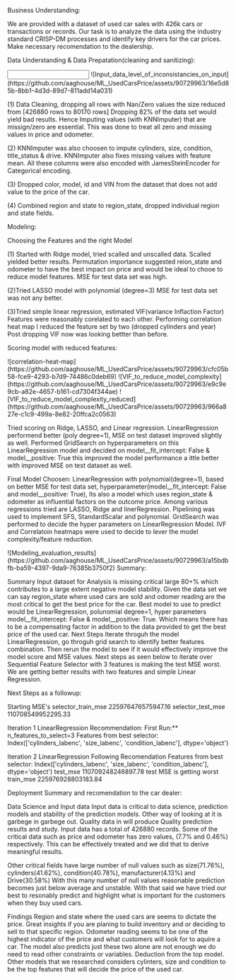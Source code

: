 Business Understanding:

We are provided with a dataset of used car sales with 426k cars or transactions or records. Our task is to analyze the data using the industry standard CRISP-DM processes and identify key drivers for the car prices. Make necessary recomendation to the dealership.

Data Understanding & Data Prepatation(cleaning and sanitizing):

<Input Data understanding image> 
![Input_data_level_of_inconsistancies_on_input](https://github.com/aaghouse/ML_UsedCarsPrice/assets/90729963/16e5d85b-8bb1-4d3d-89d7-811add14a031)

(1) Data Cleaning, dropping all rows with Nan/Zero values the size reduced from [426880 rows to 80170 rows] Dropping 82% of the data set would yield bad results. Hence Imputing values (with KNNImputer) that are missign/zero are essential. This was done to treat all zero and missing values in price and odometer.

(2) KNNImputer was also choosen to impute cylinders, size, condition, title_status & drive. KNNImputer also fixes missing values with feature mean.  All these columns were also encoded with JamesSteinEncoder for Categorical encoding.

(3) Dropped color, model, id and VIN from the dataset that does not add value to the price of the car.

(4) Combined region and state to region_state, dropped individual region and state fields.

Modeling:

Choosing the Features and the right Model

(1) Started with Ridge model, tried scalled and unscalled data. Scalled yielded better results. Permutation importance suggested reion_state and odometer to have the best impact on price and would be ideal to chooe to reduce model features. MSE for test data set was high.

(2)Tried LASSO model with polynomial (degree=3) MSE for test data set was not any better.

(3)Tried simple linear regression, estimated VIF(variance Inflaction Factor) Features were reasonably corelated to each other. Performing correlation heat map I reduced the feature set by two (dropped cylinders and year) Post dropping VIF now was looking bettter than before.

Scoring model with reduced features:

<correlation heatmep image>
![correlation-heat-map](https://github.com/aaghouse/ML_UsedCarsPrice/assets/90729963/cfc05b58-fce9-4293-b7d9-74486c0deb69)

<IVF with all features image>
<IVF removing cylinder and year feature image>
![VIF_to_reduce_model_complexity](https://github.com/aaghouse/ML_UsedCarsPrice/assets/90729963/e9c9e9cb-a82e-4657-b161-cd7304f344ae)
![VIF_to_reduce_model_complexity_reduced](https://github.com/aaghouse/ML_UsedCarsPrice/assets/90729963/966a827e-c1c9-499a-8e82-20ffca2c0563)

Tried scoring on Ridge, LASSO, and Linear regression.
LinearRegression performend better (poly degree=1), MSE on test dataset improved slightly as well.
Performed GridSearch on hyperparameters on this LinearRegression model and decided on model__fit_intercept: False & model__positive: True this improved the model performance a ittle better with improved MSE on test dataset as well.

Final Model Choosen: LinearRegression with polynomial(degree=1), based on better MSE for test data set, hyperparameter(model__fit_intercept: False and model__positive: True), Its also a model which uses region_state & odometer as influential factors on the outcome price.
Among various regressions tried are LASSO, Ridge and linerRegression. Pipelining was used to implement SFS, StandardScalar and polynomial.
GridSearch was performed to decide the hyper parameters on LinearRegression Model.
IVF and Correlatoin heatmaps were used to decide to lever the model complexity/feature reduction.

<Modeling Image with results and decision factors>
![Modeling_evaluation_results](https://github.com/aaghouse/ML_UsedCarsPrice/assets/90729963/a15bdbfb-ba59-4397-9da9-76385b3750f2)
Summary:

Summary Input dataset for Analysis is missing critical large 80+% which contributes to a large extent negative model stability. Given the data set we can say region_state where used cars are sold and odomer reading are the most critical to get the best price for the car.
Best model to use to predict would be LinearRegression, polunomial degree=1, hyper parameters model__fit_intercept: False & model__positive: True. Which means there has to be a compensating factor in addition to the data provided to get the best price of the used car.
Next Steps Iterate throguh the model LinearRegression, go throguh grid search to identify better features combination. Then rerun the model to see if it would effectively improve the model score and MSE values.
Next steps as seen below to iterate over Sequential Feature Selector with 3 features is making the test MSE worst. We are getting better results with two features and simple Linear Regression.

Next Steps as a followup:

Starting MSE's selector_train_mse 225976476575947.16 selector_test_mse 110708549952295.33

Iteration 1 LinearRegression Recommendation: First Run:** n_features_to_select=3 Features from best selector: Index(['cylinders_labenc', 'size_labenc', 'condition_labenc'], dtype='object')

Iteration 2 LinearRegression Following Recomendation Features from best selector: Index(['cylinders_labenc', 'size_labenc', 'condition_labenc'], dtype='object') test_mse 110709248246897.78 test MSE is getting worst train_mse 225976928803183.84

Deployment Summary and recomendation to the car dealer: 

Data Science and Input data Input data is critical to data science, prediction models and stability of the prediction models. Other way of looking at it is garbege in garbege out. Quality data in will produce Quality prediction results and study.
Input data has a total of 426880 records. Some of the critical data such as price and odometer has zero values, (7.7% and 0.46%) respectively. This can be effectively treated and we did that to derive meaningful results.

Other critical fields have large number of null values such as size(71.76%), cylinders(41.62%), condition(40.78%), manufacturer(4.13%) and Drive(30.58%) With this many number of null values reasonable prediction becomes just below average and unstable. With that said we have tried our best to resonably predict and highlight what is important for the customers when they buy used cars.

Findings Region and state where the used cars are seems to dictate the price. Great insights if you are planing to build inventory and or deciding to sell to that specific region. Odometer reading seems to be one of the highest indicator of the price and what customers will look for to aquire a car. The model also predicts just these two alone are not enough we do need to read other constraints or variables. Deduction from the top model.
Other models that we researched considers cylinters, size and condition to be the top features that will decide the price of the used car.
